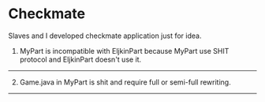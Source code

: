 # Checkmate
Slaves and I developed checkmate application just for idea.

1. MyPart is incompatible with EljkinPart because MyPart use SHIT protocol and EljkinPart doesn't use it.
--------------------------------------------------------------
2. Game.java in MyPart is shit and require full or semi-full rewriting.
--------------------------------------------------------------
